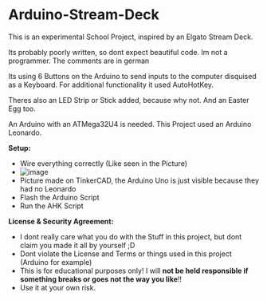 # Arduino-Stream-Deck
This is an experimental School Project, inspired by an Elgato Stream Deck.

Its probably poorly written, so dont expect beautiful code. Im not a programmer.
The comments are in german

Its using 6 Buttons on the Arduino to send inputs to the computer disquised as a Keyboard. 
For additional functionality it used AutoHotKey.

Theres also an LED Strip or Stick added, because why not. And an Easter Egg too.

An Arduino with an ATMega32U4 is needed. This Project used an Arduino Leonardo.

<b>Setup:</b>
* Wire everything correctly (Like seen in the Picture)
* ![image](https://user-images.githubusercontent.com/77331598/212781758-2fd4095f-1f8b-4e87-8e91-cb5b1d56469d.png)
* Picture made on TinkerCAD, the Arduino Uno is just visible because they had no Leonardo
* Flash the Arduino Script
* Run the AHK Script


<b>License & Security Agreement:</b>
* I dont really care what you do with the Stuff in this project, but dont claim you made it all by yourself ;D
* Dont violate the License and Terms or things used in this project (Arduino for example)
* This is for educational purposes only! I will <b>not be held responsible if something breaks or goes not the way you like</b>!! 
* Use it at your own risk.
